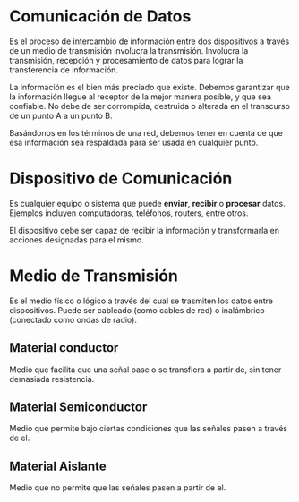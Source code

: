 # Comunicación de Datos

Es el proceso de intercambio de información entre dos dispositivos a través de un medio de transmisión involucra la transmisión. Involucra la transmisión, recepción y procesamiento de datos para lograr la transferencia de información.

La información es el bien más preciado que existe. Debemos garantizar que la información llegue al receptor de la mejor manera posible, y que sea confiable. No debe de ser corrompida, destruida o alterada en el transcurso de un punto A a un punto B.

Basándonos en los términos de una red, debemos tener en cuenta de que esa información sea respaldada para ser usada en cualquier punto. 

# Dispositivo de Comunicación

Es cualquier equipo o sistema que puede **enviar**, **recibir** o **procesar** datos. Ejemplos incluyen computadoras, teléfonos, routers, entre otros. 

El dispositivo debe ser capaz de recibir la información y transformarla en acciones designadas para el mismo.

# Medio de Transmisión

Es el medio físico o lógico a través del cual se trasmiten los datos entre dispositivos. Puede ser cableado (como cables de red) o inalámbrico (conectado como ondas de radio).

## **Material conductor**
Medio que facilita que una señal pase o se transfiera a partir de, sin tener demasiada resistencia.

## Material Semiconductor
Medio que permite bajo ciertas condiciones que las señales pasen a través de el.

## Material Aislante
Medio que no permite que las señales pasen a partir de el.